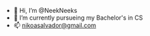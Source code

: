 - 👋 Hi, I’m @NeekNeeks
- 🌱 I’m currently pursueing my Bachelor's in CS
- 📫 nikoasalvador@gmail.com

<!---
NeekNeeks/NeekNeeks is a ✨ special ✨ repository because its `README.md` (this file) appears on your GitHub profile.
You can click the Preview link to take a look at your changes.
--->
